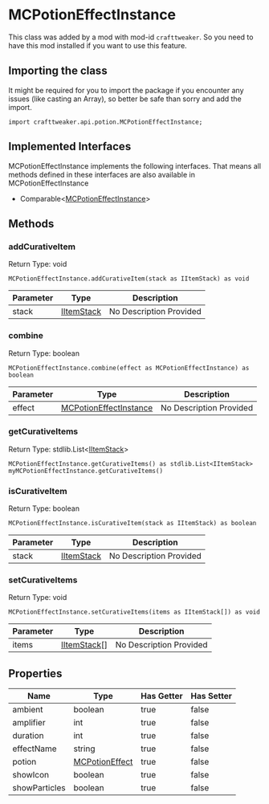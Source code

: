 # MCPotionEffectInstance

This class was added by a mod with mod-id `crafttweaker`. So you need to have this mod installed if you want to use this feature.

## Importing the class

It might be required for you to import the package if you encounter any issues (like casting an Array), so better be safe than sorry and add the import.
```zenscript
import crafttweaker.api.potion.MCPotionEffectInstance;
```


## Implemented Interfaces
MCPotionEffectInstance implements the following interfaces. That means all methods defined in these interfaces are also available in MCPotionEffectInstance

- Comparable&lt;[MCPotionEffectInstance](/vanilla/api/potion/MCPotionEffectInstance)&gt;
## Methods

### addCurativeItem

Return Type: void

```zenscript
MCPotionEffectInstance.addCurativeItem(stack as IItemStack) as void
```
| Parameter | Type | Description |
|-----------|------|-------------|
| stack | [IItemStack](/vanilla/api/items/IItemStack) | No Description Provided |
### combine

Return Type: boolean

```zenscript
MCPotionEffectInstance.combine(effect as MCPotionEffectInstance) as boolean
```
| Parameter | Type | Description |
|-----------|------|-------------|
| effect | [MCPotionEffectInstance](/vanilla/api/potion/MCPotionEffectInstance) | No Description Provided |
### getCurativeItems

Return Type: stdlib.List&lt;[IItemStack](/vanilla/api/items/IItemStack)&gt;

```zenscript
MCPotionEffectInstance.getCurativeItems() as stdlib.List<IItemStack>
myMCPotionEffectInstance.getCurativeItems()
```
### isCurativeItem

Return Type: boolean

```zenscript
MCPotionEffectInstance.isCurativeItem(stack as IItemStack) as boolean
```
| Parameter | Type | Description |
|-----------|------|-------------|
| stack | [IItemStack](/vanilla/api/items/IItemStack) | No Description Provided |
### setCurativeItems

Return Type: void

```zenscript
MCPotionEffectInstance.setCurativeItems(items as IItemStack[]) as void
```
| Parameter | Type | Description |
|-----------|------|-------------|
| items | [IItemStack](/vanilla/api/items/IItemStack)[] | No Description Provided |

## Properties

| Name | Type | Has Getter | Has Setter |
|------|------|------------|------------|
| ambient | boolean | true | false |
| amplifier | int | true | false |
| duration | int | true | false |
| effectName | string | true | false |
| potion | [MCPotionEffect](/vanilla/api/potion/MCPotionEffect) | true | false |
| showIcon | boolean | true | false |
| showParticles | boolean | true | false |

